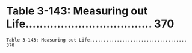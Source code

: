 # Table 3-143: Measuring out Life.................................... 370

```
Table 3-143: Measuring out Life.................................... 370

```
